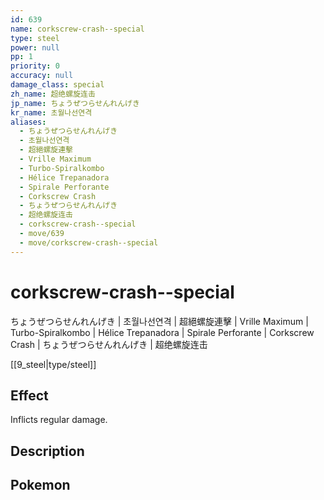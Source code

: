 ```yaml
---
id: 639
name: corkscrew-crash--special
type: steel
power: null
pp: 1
priority: 0
accuracy: null
damage_class: special
zh_name: 超绝螺旋连击
jp_name: ちょうぜつらせんれんげき
kr_name: 초월나선연격
aliases:
  - ちょうぜつらせんれんげき
  - 초월나선연격
  - 超絕螺旋連擊
  - Vrille Maximum
  - Turbo-Spiralkombo
  - Hélice Trepanadora
  - Spirale Perforante
  - Corkscrew Crash
  - ちょうぜつらせんれんげき
  - 超绝螺旋连击
  - corkscrew-crash--special
  - move/639
  - move/corkscrew-crash--special
---
```

# corkscrew-crash--special
    
ちょうぜつらせんれんげき | 초월나선연격 | 超絕螺旋連擊 | Vrille Maximum | Turbo-Spiralkombo | Hélice Trepanadora | Spirale Perforante | Corkscrew Crash | ちょうぜつらせんれんげき | 超绝螺旋连击

[[9_steel|type/steel]]

## Effect

Inflicts regular damage.

## Description



## Pokemon



